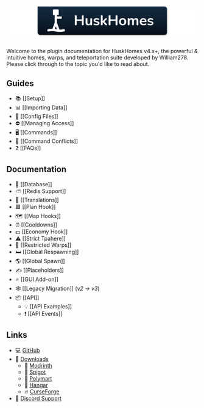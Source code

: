 # [![HuskHomes banner](https://raw.githubusercontent.com/WiIIiam278/HuskHomes/master/images/banner.png)](https://github.com/WiIIiam278/HuskHomes)
Welcome to the plugin documentation for HuskHomes v4.x+, the powerful & intuitive homes, warps, and teleportation suite developed by William278. Please click through to the topic you'd like to read about.

## Guides
* 📚 [[Setup]]
* 📊 [[Importing Data]]
* 📄 [[Config Files]]
* ⛔ [[Managing Access]]
* 🖥️ [[Commands]]
* 📜 [[Command Conflicts]]
* ❓ [[FAQs]]

## Documentation
* 📁 [[Database]]
* ⛅ [[Redis Support]]
* 📝 [[Translations]]
* 🟩 [[Plan Hook]]
* 🗺️ [[Map Hooks]]
* ⏰ [[Cooldowns]]
* 💵 [[Economy Hook]]
* ⚠️ [[Strict Tpahere]]
* 🚫 [[Restricted Warps]]
* 🛏️ [[Global Respawning]]
* 🌎 [[Global Spawn]]
* ✍️ [[Placeholders]]
* ⭐ [[GUI Add-on]]
* 🕸️ [[Legacy Migration]] (*v2 → v3*)
* 📦 [[API]]
  * 💡 [[API Examples]]
  * ❗ [[API Events]]

## Links
* 💻 [GitHub](https://github.com/WiIIiam278/HuskHomes)
* 📂 [Downloads](https://william278.net/project/huskhomes/)
  * 🔧 [Modrinth](https://modrinth.com/plugin/huskhomes)
  * 🚰 [Spigot](https://www.spigotmc.org/resources/huskhomes.83767/)
  * 🛒 [Polymart](https://polymart.org/resource/huskhomes.284/)
  * 🛫 [Hangar](https://hangar.papermc.io/William278/HuskHomes)
  * 🔥 [CurseForge](https://www.curseforge.com/minecraft/mc-mods/huskhomes/)
* 💬 [Discord Support](https://discord.gg/tVYhJfyDWG)
